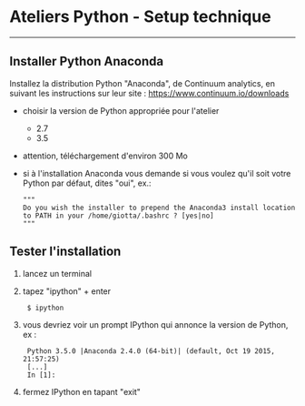 # Ateliers Python - Setup technique

---

## Installer Python Anaconda

Installez la distribution Python "Anaconda", de Continuum analytics, en suivant les instructions sur leur site : https://www.continuum.io/downloads

* choisir la version de Python appropriée pour l'atelier
  * 2.7
  * 3.5
* attention, téléchargement d'environ 300 Mo
* si à l'installation Anaconda vous demande si vous voulez qu'il soit votre Python par défaut, dites "oui", ex.:

      """
      Do you wish the installer to prepend the Anaconda3 install location
      to PATH in your /home/giotta/.bashrc ? [yes|no]
      """

## Tester l'installation

1. lancez un terminal
1. tapez "ipython" + enter

        $ ipython

1. vous devriez voir un prompt IPython qui annonce la version de Python, ex :

        Python 3.5.0 |Anaconda 2.4.0 (64-bit)| (default, Oct 19 2015, 21:57:25)
        [...]
        In [1]:

1. fermez IPython en tapant "exit"

